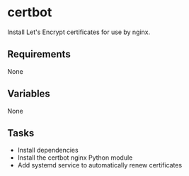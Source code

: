 # certbot

Install Let's Encrypt certificates for use by nginx.

## Requirements

None

## Variables

None

## Tasks

* Install dependencies
* Install the certbot nginx Python module
* Add systemd service to automatically renew certificates
